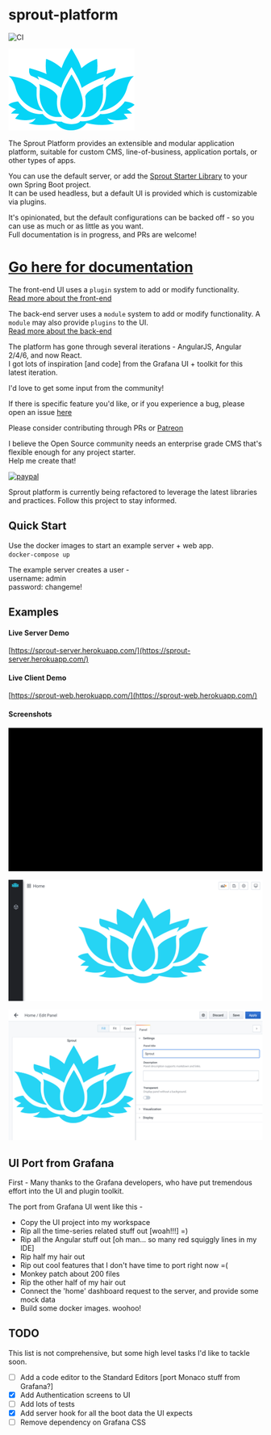 # sprout-platform  
![CI](https://github.com/savantly-net/sprout-platform/workflows/CI/badge.svg)


![Sprout Web App](./docs/img/favicon.png)  
  
The Sprout Platform provides an extensible and modular application platform, suitable for custom CMS, line-of-business, application portals, or other types of apps.  

You can use the default server, or add the [Sprout Starter Library](https://github.com/savantly-net/sprout-platform/tree/master/backend/starters/sprout-spring-boot-starter) to your own Spring Boot project.  
It can be used headless, but a default UI is provided which is customizable via plugins.  

It's opinionated, but the default configurations can be backed off - so you can use as much or as little as you want.   
Full documentation is in progress, and PRs are welcome!  

# [Go here for documentation](https://sprout-platform.web.app/)  

The front-end UI uses a `plugin` system to add or modify functionality.  
[Read more about the front-end](./frontend/)  

The back-end server uses a `module` system to add or modify functionality. A `module` may also provide `plugins` to the UI.  
[Read more about the back-end](./backend/)  


The platform has gone through several iterations - AngularJS, Angular 2/4/6, and now React.  
I got lots of inspiration [and code] from the Grafana UI + toolkit for this latest iteration.  

I'd love to get some input from the community!  

If there is specific feature you'd like, or if you experience a bug, please open an issue [here](https://github.com/savantly-net/sprout-platform/issues)  

Please consider contributing through PRs or [Patreon](https://www.patreon.com/savantly)  

I believe the Open Source community needs an enterprise grade CMS that's flexible enough for any project starter.  
Help me create that! 

[![paypal](https://www.paypalobjects.com/en_US/i/btn/btn_donateCC_LG.gif)](https://paypal.me/Savantly)  

Sprout platform is currently being refactored to leverage the latest libraries and practices. 
Follow this project to stay informed.  

## Quick Start  

Use the docker images to start an example server + web app.  
`docker-compose up`  

The example server creates a user -  
username: admin  
password: changeme!  


## Examples

#### Live Server Demo  
[https://sprout-server.herokuapp.com/](https://sprout-server.herokuapp.com/)  

#### Live Client Demo
[https://sprout-web.herokuapp.com/](https://sprout-web.herokuapp.com/)  


#### Screenshots 

![Sprout Web App](./docs/img/hello-world.gif)  


![Sprout Web App](./docs/img/default.png)  


![Sprout Web App](./docs/img/panel_edit.png)  


## UI Port from Grafana 
First - Many thanks to the Grafana developers, who have put tremendous effort into the UI and plugin toolkit.  

The port from Grafana UI went like this - 
- Copy the UI project into my workspace
- Rip all the time-series related stuff out [woah!!!] =)
- Rip all the Angular stuff out [oh man... so many red squiggly lines in my IDE]
- Rip half my hair out
- Rip out cool features that I don't have time to port right now =(
- Monkey patch about 200 files
- Rip the other half of my hair out
- Connect the 'home' dashboard request to the server, and provide some mock data
- Build some docker images. woohoo!


## TODO
This list is not comprehensive, but some high level tasks I'd like to tackle soon. 

- [ ] Add a code editor to the Standard Editors [port Monaco stuff from Grafana?]
- [X] Add Authentication screens to UI
- [ ] Add lots of tests
- [X] Add server hook for all the boot data the UI expects
- [ ] Remove dependency on Grafana CSS
